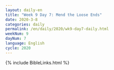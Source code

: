 ```yaml
---
layout: daily-en
title: "Week 9 Day 7: Mend the Loose Ends"
date: 2020-3-8 
categories: daily
permalink: /en/daily/2020/wk9-day7-daily.html
weekNum: 9
dayNum: 7
language: English
cycle: 2020
---
```

{% include BibleLinks.html %} 

